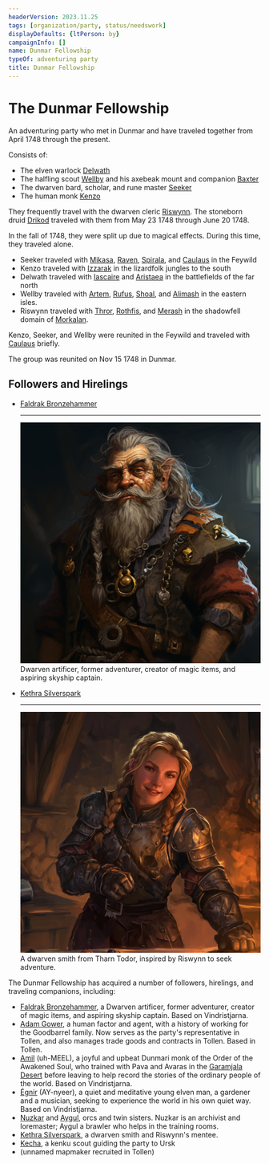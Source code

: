 ```yaml
---
headerVersion: 2023.11.25
tags: [organization/party, status/needswork]
displayDefaults: {ltPerson: by}
campaignInfo: []
name: Dunmar Fellowship
typeOf: adventuring party
title: Dunmar Fellowship
---
```

# The Dunmar Fellowship

An adventuring party who met in Dunmar and have traveled together from April 1748 through the present. 

Consists of:
- The elven warlock [Delwath](<./delwath.md>)
- The halfling scout [Wellby](<./wellby.md>) and his axebeak mount and companion [Baxter](<companions/baxter.md>)
- The dwarven bard, scholar, and rune master [Seeker](<./seeker.md>)
- The human monk [Kenzo](<./kenzo.md>)

They frequently travel with the dwarven cleric [Riswynn](<./riswynn.md>). The stoneborn druid [Drikod](<guests/drikod.md>) traveled with them from May 23 1748 through June 20 1748. 

In the fall of 1748, they were split up due to magical effects. During this time, they traveled alone.

- Seeker traveled with [Mikasa](<guests/mikasa.md>), [Raven](<guests/raven.md>), [Spirala](<guests/spirala.md>), and [Caulaus](<guests/caulaus.md>) in the Feywild
- Kenzo traveled with [Izzarak](<guests/izzarak.md>) in the lizardfolk jungles to the south
- Delwath traveled with [Iascaire](<guests/iascaire.md>) and [Aristaea](<guests/aristaea.md>) in the battlefields of the far north
- Wellby traveled with [Artem](<guests/artem-novolozek.md>), [Rufus](<guests/rufus.md>), [Shoal](<guests/shoal.md>), and [Alimash](<guests/alimash.md>) in the eastern isles. 
- Riswynn traveled with [Thror](<guests/thror.md>), [Rothfis](<guests/rothfis.md>), and [Merash](<guests/merash.md>) in the shadowfell domain of [Morkalan](<../../../cosmology/multiverse/echo-realms/shadowfell/morkalan.md>).

Kenzo, Seeker, and Wellby were reunited in the Feywild and traveled with [Caulaus](<guests/caulaus.md>) briefly.

The group was reunited on Nov 15 1748 in Dunmar. 

## Followers and Hirelings

<div class="grid cards" markdown>

-   [Faldrak Bronzehammer](<../../dwarves/faldrak-bronzehammer.md>)
 
    ---
    ![Faldrak Small](../../../assets/faldrak-small.png)
     Dwarven artificer, former adventurer, creator of magic items, and aspiring skyship captain.

-  [Kethra Silverspark](<../../dwarves/kethra.md>)

    ---
    ![Kethra Small](../../../assets/kethra-small.png)
	 A dwarven smith from Tharn Todor, inspired by Riswynn to seek adventure.

</div>

The Dunmar Fellowship has acquired a number of followers, hirelings, and traveling companions, including:

- [Faldrak Bronzehammer](<../../dwarves/faldrak-bronzehammer.md>), a Dwarven artificer, former adventurer, creator of magic items, and aspiring skyship captain. Based on Vindristjarna. 
- [Adam Gower](<../../tollenders/adam-gower.md>), a human factor and agent, with a history of working for the Goodbarrel family. Now serves as the party's representative in Tollen, and also manages trade goods and contracts in Tollen. Based in Tollen. 
- [Amil](<../../dunmari/amil.md>) (uh-MEEL), a joyful and upbeat Dunmari monk of the Order of the Awakened Soul, who trained with Pava and Avaras in the [Garamjala Desert](<../../../gazetteer/greater-dunmar/garamjala-plateau/garamjala-desert.md>) before leaving to help record the stories of the ordinary people of the world. Based on Vindristjarna. 
- [Égnir](<../../elves/egnir.md>) (AY-nyeer), a quiet and meditative young elven man, a gardener and a musician, seeking to experience the world in his own quiet way. Based on Vindristjarna. 
- [Nuzkar](<../../orcs/nuzkar.md>) and [Aygul](<../../orcs/aygul.md>), orcs and twin sisters. Nuzkar is an archivist and loremaster; Aygul a brawler who helps in the training rooms.
- [Kethra Silverspark](<../../dwarves/kethra.md>), a dwarven smith and Riswynn's mentee. 
- [Kecha](<../../kenku/kecha.md>), a kenku scout guiding the party to Ursk
- (unnamed mapmaker recruited in Tollen)



